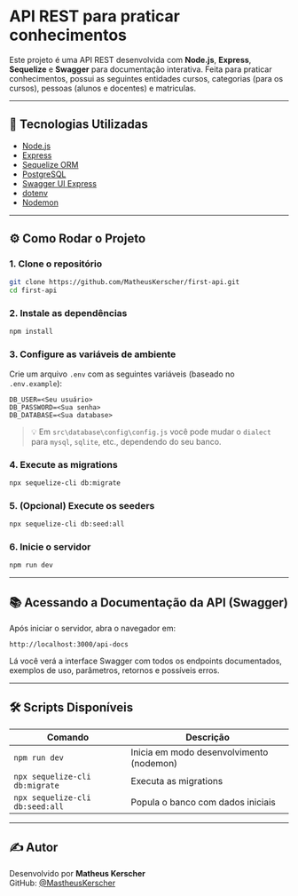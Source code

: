 # API REST para praticar conhecimentos

Este projeto é uma API REST desenvolvida com **Node.js**, **Express**, **Sequelize** e **Swagger** para documentação interativa. Feita para praticar conhecimentos, possui as seguintes entidades cursos, categorias (para os cursos), pessoas (alunos e docentes) e matriculas.

---

## 🚀 Tecnologias Utilizadas

- [Node.js](https://nodejs.org/)
- [Express](https://expressjs.com/)
- [Sequelize ORM](https://sequelize.org/)
- [PostgreSQL](https://www.postgresql.org/)
- [Swagger UI Express](https://www.npmjs.com/package/swagger-ui-express)
- [dotenv](https://www.npmjs.com/package/dotenv)
- [Nodemon](https://www.npmjs.com/package/nodemon)

---

## ⚙️ Como Rodar o Projeto

### 1. Clone o repositório

```bash
git clone https://github.com/MatheusKerscher/first-api.git
cd first-api
```

### 2. Instale as dependências

```bash
npm install
```

### 3. Configure as variáveis de ambiente

Crie um arquivo `.env` com as seguintes variáveis (baseado no `.env.example`):

```env
DB_USER=<Seu usuário>
DB_PASSWORD=<Sua senha>
DB_DATABASE=<Sua database>
```

> 💡 Em `src\database\config\config.js` você pode mudar o `dialect` para `mysql`, `sqlite`, etc., dependendo do seu banco.

### 4. Execute as migrations

```bash
npx sequelize-cli db:migrate
```

### 5. (Opcional) Execute os seeders

```bash
npx sequelize-cli db:seed:all
```

### 6. Inicie o servidor

```bash
npm run dev
```

---

## 📚 Acessando a Documentação da API (Swagger)

Após iniciar o servidor, abra o navegador em:

```
http://localhost:3000/api-docs
```

Lá você verá a interface Swagger com todos os endpoints documentados, exemplos de uso, parâmetros, retornos e possíveis erros.

---

## 🛠 Scripts Disponíveis

| Comando                        | Descrição                                 |
|-------------------------------|-------------------------------------------|
| `npm run dev`                 | Inicia em modo desenvolvimento (nodemon)  |
| `npx sequelize-cli db:migrate`| Executa as migrations                     |
| `npx sequelize-cli db:seed:all` | Popula o banco com dados iniciais       |

---

## ✍️ Autor

Desenvolvido por **Matheus Kerscher**  
GitHub: [@MastheusKerscher](https://github.com/MatheusKerscher)  
